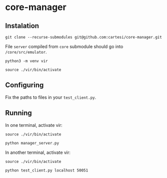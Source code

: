 # core-manager

## Instalation

    git clone --recurse-submodules git@github.com:cartesi/core-manager.git

File `server` compiled from `core` submodule should go into `/core/src/emulator`.

    python3 -m venv vir

    source ./vir/bin/activate

## Configuring

Fix the paths to files in your `test_client.py`.

## Running

In one terminal, activate vir:

    source ./vir/bin/activate

    python manager_server.py

In another terminal, activate vir:

    source ./vir/bin/activate

    python test_client.py localhost 50051
